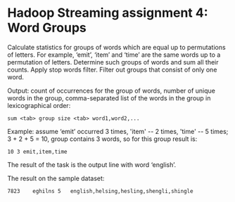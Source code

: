 # Hadoop Streaming assignment 4: Word Groups
Calculate statistics for groups of words which are equal up to permutations of letters. For example, ‘emit’, ‘item’ and ‘time’ are the same words up to a permutation of letters. Determine such groups of words and sum all their counts. Apply stop words filter. Filter out groups that consist of only one word.

Output: count of occurrences for the group of words, number of unique words in the group, comma-separated list of the words in the group in lexicographical order:
```
sum <tab> group size <tab> word1,word2,...
```
Example: assume ‘emit’ occurred 3 times, 'item' -- 2 times, 'time' -- 5 times; 3 + 2 + 5 = 10, group contains 3 words, so for this group result is:
```
10 3 emit,item,time
```
The result of the task is the output line with word ‘english’.

The result on the sample dataset:
```
7823    eghilns 5   english,helsing,hesling,shengli,shingle
```